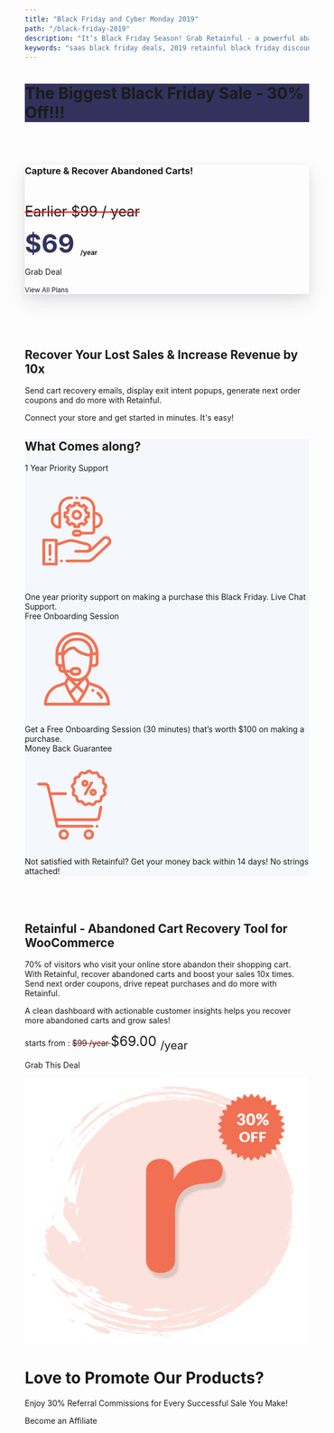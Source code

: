 ```yaml
---
title: "Black Friday and Cyber Monday 2019"
path: "/black-friday-2019"
description: "It’s Black Friday Season! Grab Retainful - a powerful abandoned cart recovery SaaS tool at 30% off. Also, get a Free Onboarding Session worth $100!"
keywords: "saas black friday deals, 2019 retainful black friday discounts, retainful bfcm offers"
---
```


<div class="p-5" style="background-color:#32325d;">

<container>

<div class="text-center text-white">

<h1 class="text-white">The Biggest Black Friday Sale - 30% Off!!!</h1>

</div>

</container>

</div>

<br>
<br>

<container>

<row class="justify-content-center">

<column size="6">

<div class="text-center customer-review" style="box-shadow: 0 15px 35px rgba(50,50,93,.1), 0 5px 15px rgba(0,0,0,.07);">

<div class="text-center BFCM-bg-primary">

### Capture & Recover Abandoned Carts!

</div>

<br>

<p>

<span style="text-decoration:line-through red; font-size: 25px;">Earlier $99 / year</span>

<strong><span style="font-size: 45px; color:#32325d;"> $69 </span> <sub>/year</sub></strong>

</p>

<row class="justify-content-center">

<div class="d-inline-flex align-items-baseline">


<div class="ml-2 mr-2">

<cta url="https://app.retainful.com/checkout/starter?utm_source=starter&utm_medium=buy_now&utm_campaign=bfcm_2019" target="_blank" rel="noopener">Grab Deal</cta>

</div>

<div class="ml-2 mr-2">

<small><link-text url="https://retainful.com/pricing" rel="noopener" target="_blank">View All Plans</link-text></small>

</div>

</div>

</row>

</div>

</div>

</column>

</row>

</container>

<br>
<br>
<br>

<container>

<div class="text-center">

## Recover Your Lost Sales & Increase Revenue by 10x

Send cart recovery emails, display exit intent popups, generate next order coupons and do more with Retainful.

Connect your store and get started in minutes. It's easy!

</div>

</container>


<div class="py-3" style="background-color:#f4f7fb;">

<container>

<div class="text-center py-2">

## What Comes along?

</div>

<row>

<card size="4">
   <div slot="card-title">1 Year Priority Support</div>
    <div slot="card-image">
        <p><img src="../images/landingpage/black-friday/1-year-priority-support.png" alt="image Here"  /></p>
    </div>
    <div slot="card-body"> 
      One year priority support on making a purchase this Black Friday. Live Chat Support.
    </div>
</card>

<card size="4">
   <div slot="card-title">Free Onboarding Session</div>
    <div slot="card-image">
        <img src="../images/landingpage/black-friday/free-onboarding-session.png" alt="image Here"  />
    </div>
    <div slot="card-body"> 
        Get a Free Onboarding Session (30 minutes) that’s worth $100 on making a purchase.
    </div>
</card>

<card size="4">
   <div slot="card-title">Money Back Guarantee</div>
    <div slot="card-image">
        <img src="../images/landingpage/black-friday/30-discount-on-license-renewal.png" alt="image Here"/>
    </div>
    <div slot="card-body">
Not satisfied with Retainful? Get your money back within 14 days! No strings attached! 
    </div>
</card>

</row>

</container>

</div>


<br>
<br>
<br>

<container>

<featurecontent featurebodysizeleft="6" featurebodysizerigth="6">

<div slot="right">

## Retainful - Abandoned Cart Recovery Tool for WooCommerce

70% of visitors who visit your online store abandon their shopping cart. With Retainful, recover abandoned carts and boost your sales 10x times. Send next order coupons, drive repeat purchases and do more with Retainful.

A clean dashboard with actionable customer insights helps you recover more abandoned carts and grow sales!

<p>starts from : <span style="text-decoration:line-through red;">$99 /year </span> <span style="font-size: x-large;">$69.00 <sub style="bottom: 0;">/year</sub></span></p>

<cta url="https://www.retainful.com/pricing" target="_blank" rel="noopener">Grab This Deal</cta>


</div>


<div slot="left">

<img src="../images/landingpage/black-friday/retainful---abandoned-cart-recovery-tool-for-woocommerce1.png" width="500"/>


</div>

</featurecontent>

</container>




<reviews></reviews>

<div class="p-3">

<container>

<div class="p-5">

<row>

<column size="8">

# Love to Promote Our Products?

Enjoy 30% Referral Commissions for Every Successful Sale You Make!

</column>

<column size="4">

<cta url="https://www.retainful.com/partner-program" rel="noopener" target="_blank">Become an Affiliate</cta>

</column>

</row>

</div>

</container>

</div>
